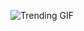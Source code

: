 
<!-- GIF_SECTION -->
![Trending GIF](https://media2.giphy.com/media/v1.Y2lkPThiYjIxNzcyemRscWRyMWFwb3lpYmdoOWN2N2E1OHVjaTRwNG5qMjZrOHA0NjNmaSZlcD12MV9naWZzX3NlYXJjaCZjdD1n/llarwdtFqG63IlqUR1/giphy.gif)
<!-- END_GIF_SECTION -->

